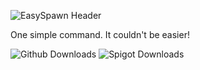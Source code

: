 ![EasySpawn Header](https://user-images.githubusercontent.com/57692478/144762725-98c3d2b0-e8dd-4118-bc0f-77858df131ee.png)

One simple command. It couldn't be easier!


![Github Downloads](https://img.shields.io/github/downloads/muchtek/EasySpawn/total?color=orange&label=github%20downloads)
![Spigot Downloads](https://pluginbadges.glitch.me/api/v1/dl/spigot%20downloads-orange.svg?spigot=easyspawn.98133&github=muchtek%2FEasySpawn&style=flat)
